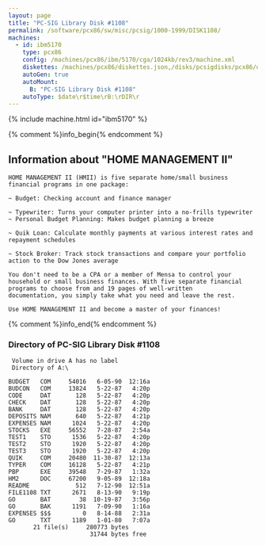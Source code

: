 ```yaml
---
layout: page
title: "PC-SIG Library Disk #1108"
permalink: /software/pcx86/sw/misc/pcsig/1000-1999/DISK1108/
machines:
  - id: ibm5170
    type: pcx86
    config: /machines/pcx86/ibm/5170/cga/1024kb/rev3/machine.xml
    diskettes: /machines/pcx86/diskettes.json,/disks/pcsigdisks/pcx86/diskettes.json
    autoGen: true
    autoMount:
      B: "PC-SIG Library Disk #1108"
    autoType: $date\r$time\rB:\rDIR\r
---
```


{% include machine.html id="ibm5170" %}

{% comment %}info_begin{% endcomment %}

## Information about "HOME MANAGEMENT II"

    HOME MANAGEMENT II (HMII) is five separate home/small business
    financial programs in one package:
    
    ~ Budget: Checking account and finance manager
    
    ~ Typewriter: Turns your computer printer into a no-frills typewriter
    ~ Personal Budget Planning: Makes budget planning a breeze
    
    ~ Quik Loan: Calculate monthly payments at various interest rates and
    repayment schedules
    
    ~ Stock Broker: Track stock transactions and compare your portfolio
    action to the Dow Jones average
    
    You don't need to be a CPA or a member of Mensa to control your
    household or small business finances. With five separate financial
    programs to choose from and 19 pages of well-written
    documentation, you simply take what you need and leave the rest.
    
    Use HOME MANAGEMENT II and become a master of your finances!
{% comment %}info_end{% endcomment %}


### Directory of PC-SIG Library Disk #1108

     Volume in drive A has no label
     Directory of A:\

    BUDGET   COM     54016   6-05-90  12:16a
    BUDCON   COM     13824   5-22-87   4:20p
    CODE     DAT       128   5-22-87   4:20p
    CHECK    DAT       128   5-22-87   4:20p
    BANK     DAT       128   5-22-87   4:20p
    DEPOSITS NAM       640   5-22-87   4:21p
    EXPENSES NAM      1024   5-22-87   4:20p
    STOCKS   EXE     56552   7-28-87   2:54a
    TEST1    STO      1536   5-22-87   4:20p
    TEST2    STO      1920   5-22-87   4:20p
    TEST3    STO      1920   5-22-87   4:20p
    QUIK     COM     20480  11-30-87  12:13a
    TYPER    COM     16128   5-22-87   4:21p
    PBP      EXE     39548   7-29-87   1:32a
    HM2      DOC     67200   9-05-89  12:18a
    README             512   7-12-90  12:51a
    FILE1108 TXT      2671   8-13-90   9:19p
    GO       BAT        38  10-19-87   3:56p
    GO       BAK      1191   7-09-90   1:16a
    EXPENSES $$$         0   8-14-88   2:31a
    GO       TXT      1189   1-01-80   7:07a
           21 file(s)     280773 bytes
                           31744 bytes free
